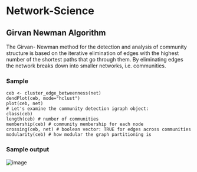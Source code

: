 # Network-Science

## Girvan Newman Algorithm

The Girvan- Newman method for the detection and analysis of community structure is based on the iterative elimination of edges with the highest number of the shortest paths that go through them. By eliminating edges the network breaks down into smaller networks, i.e. communities.


### Sample 
```
ceb <- cluster_edge_betweenness(net)
dendPlot(ceb, mode="hclust")
plot(ceb, net)
# Let's examine the community detection igraph object:
class(ceb)
length(ceb) # number of communities
membership(ceb) # community membership for each node
crossing(ceb, net) # boolean vector: TRUE for edges across communities
modularity(ceb) # how modular the graph partitioning is
```

### Sample output 

![image](https://user-images.githubusercontent.com/53899191/123135146-a937bb80-d47b-11eb-99ae-0deb5ea242bd.png)
